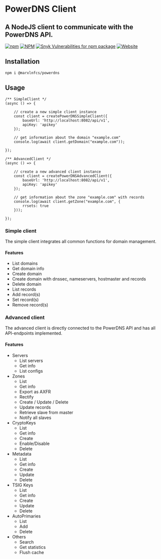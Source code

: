 # PowerDNS Client

## A NodeJS client to communicate with the PowerDNS API.

[![npm](https://ico.y.gy/npm/dm/@marxlnfcs/powerdns?style=flat-square&logo=npm)](https://www.npmjs.com/package/@marxlnfcs/powerdns)
[![NPM](https://ico.y.gy/npm/l/@marxlnfcs/powerdns?style=flat-square&color=brightgreen)](https://www.npmjs.com/package/@marxlnfcs/powerdns)
[![Snyk Vulnerabilities for npm package](https://ico.y.gy/snyk/vulnerabilities/npm/@marxlnfcs/powerdns?style=flat-square&logo=snyk)](https://snyk.io/test/npm/@marxlnfcs/powerdns)
[![Website](https://ico.y.gy/website?down_color=red&down_message=offline&label=repository&up_color=success&up_message=online&url=https%3A%2F%2Fgithub.com%2Fmarxlnfcs%2Fpowerdns&style=flat-square&logo=github)](https://github.com/marxlnfcs/powerdns)
        
## Installation
```
npm i @marxlnfcs/powerdns
```

## Usage
```
/** SimpleClient */
(async () => {
     
    // create a new simple client instance
    const client = createPowerDNSSimpleClient({
        baseUrl: 'http://localhost:8082/api/v1',
        apiKey: 'apikey'
    });
    
    // get information about the domain "example.com"
    console.log(await client.getDomain("example.com"));

});

/** AdvancedClient */
(async () => {

    // create a new advanced client instance
    const client = createPowerDNSAdvancedClient({
        baseUrl: 'http://localhost:8082/api/v1',
        apiKey: 'apikey'
    });
    
    // get information about the zone "example.com" with records
    console.log(await client.getZone("example.com", {
        rrsets: true
    }));

});

```

### Simple client
The simple client integrates all common functions for domain management.

#### Features
* List domains
* Get domain info
* Create domain
* Create domain with dnssec, nameservers, hostmaster and records
* Delete domain
* List records
* Add record(s)
* Set record(s)
* Remove record(s)

### Advanced client
The advanced client is directly connected to the PowerDNS API and has all API-endpoints implemented.

#### Features
* Servers
  * List servers
  * Get info
  * List configs
* Zones
    * List
    * Get info
    * Export as AXFR
    * Rectify
    * Create / Update / Delete
    * Update records
    * Retrieve slave from master
    * Notify all slaves
* CryptoKeys
    * List
    * Get info
    * Create
    * Enable/Disable
    * Delete
* Metadata
    * List
    * Get info
    * Create
    * Update
    * Delete
* TSIG Keys
    * List
    * Get info
    * Create
    * Update
    * Delete
* AutoPrimaries
    * List
    * Add
    * Delete
* Others
    * Search
    * Get statistics
    * Flush cache